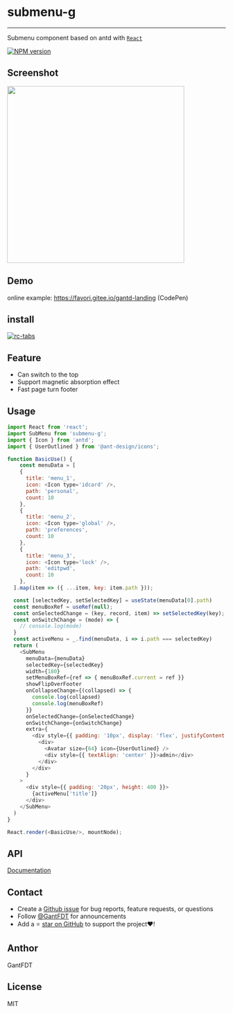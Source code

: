 # submenu-g

---
Submenu component based on antd with [`React`](https://facebook.github.io/react/)

[![NPM version][npm-image]][npm-url]

[npm-image]: https://img.shields.io/npm/v/submenu-g.svg
[npm-url]: https://www.npmjs.com/package/submenu-g

## Screenshot

<img src='https://zos.alipayobjects.com/rmsportal/JwLASrsOYJuFRIt.png' width='408'>

## Demo

online example: https://favori.gitee.io/gantd-landing (CodePen)

## install

[![rc-tabs](https://nodei.co/npm/submenu-g.png)](https://npmjs.org/package/submenu-g)

## Feature

- Can switch to the top
- Support magnetic absorption effect
- Fast page turn footer

## Usage

```js
import React from 'react';
import SubMenu from 'submenu-g';
import { Icon } from 'antd';
import { UserOutlined } from '@ant-design/icons';

function BasicUse() {
    const menuData = [
    {
      title: 'menu_1',
      icon: <Icon type='idcard' />,
      path: 'personal',
      count: 10
    },
    {
      title: 'menu_2',
      icon: <Icon type='global' />,
      path: 'preferences',
      count: 10
    },
    {
      title: 'menu_3',
      icon: <Icon type='lock' />,
      path: 'editpwd',
      count: 10
    },
  ].map(item => ({ ...item, key: item.path }));

  const [selectedKey, setSelectedKey] = useState(menuData[0].path)
  const menuBoxRef = useRef(null);
  const onSelectedChange = (key, record, item) => setSelectedKey(key);
  const onSwitchChange = (mode) => {
    // console.log(mode)
  }
  const activeMenu = _.find(menuData, i => i.path === selectedKey)
  return (
    <SubMenu
      menuData={menuData}
      selectedKey={selectedKey}
      width={180}
      setMenuBoxRef={ref => { menuBoxRef.current = ref }}
      showFlipOverFooter
      onCollapseChange={(collapsed) => {
        console.log(collapsed)
        console.log(menuBoxRef)
      }}
      onSelectedChange={onSelectedChange}
      onSwitchChange={onSwitchChange}
      extra={
        <div style={{ padding: '10px', display: 'flex', justifyContent: 'center', alignItems: 'center' }}>
          <div>
            <Avatar size={64} icon={UserOutlined} />
            <div style={{ textAlign: 'center' }}>admin</div>
          </div>
        </div>
      }
    >
      <div style={{ padding: '20px', height: 400 }}>
        {activeMenu['title']}
      </div>
    </SubMenu>
  )
}

React.render(<BasicUse/>, mountNode);
```

## API

[Documentation](https://jhildenbiddle.github.io/css-vars-ponyfill)

## Contact

- Create a [Github issue](https://github.com/jhildenbiddle/css-vars-ponyfill/issues) for bug reports, feature requests, or questions
- Follow [@GantFDT](https://twitter.com/jhildenbiddle) for announcements
- Add a ⭐️ [star on GitHub](https://github.com/jhildenbiddle/css-vars-ponyfill) to support the project❤️!

## Anthor 

GantFDT

## License

MIT